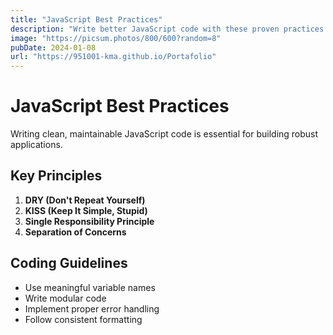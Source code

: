 ```yaml
---
title: "JavaScript Best Practices"
description: "Write better JavaScript code with these proven practices."
image: "https://picsum.photos/800/600?random=8"
pubDate: 2024-01-08
url: "https://951001-kma.github.io/Portafolio"
---
```


# JavaScript Best Practices

Writing clean, maintainable JavaScript code is essential for building robust applications.

## Key Principles

1. **DRY (Don't Repeat Yourself)**
2. **KISS (Keep It Simple, Stupid)**
3. **Single Responsibility Principle**
4. **Separation of Concerns**

## Coding Guidelines

- Use meaningful variable names
- Write modular code
- Implement proper error handling
- Follow consistent formatting
